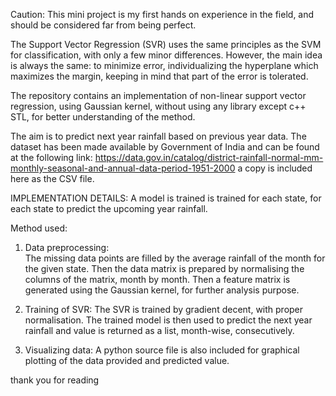  Caution: This mini project is my first hands on experience in the field, and should be considered far from being perfect.

The Support Vector Regression (SVR) uses the same principles as the SVM for classification, with only a few minor differences. However, the main idea is always the same: to minimize error, individualizing the hyperplane which maximizes the margin, keeping in mind that part of the error is tolerated.




The repository contains an implementation of non-linear support vector regression,
using Gaussian kernel, without using any library except c++ STL, for better understanding of the method.

The aim is to predict next year rainfall based on previous year data. 
The dataset has been made available by Government of India and can be found at the following link: https://data.gov.in/catalog/district-rainfall-normal-mm-monthly-seasonal-and-annual-data-period-1951-2000
a copy is included here as the CSV file.


IMPLEMENTATION DETAILS:
A model is trained is trained for each state, for each state to predict the upcoming year rainfall.

Method used:
1.    Data preprocessing:            
        The missing data points are filled by the average rainfall of the month for the given state.
        Then the data matrix is prepared by normalising the columns of the matrix, month by month.
        Then a feature matrix is generated using the Gaussian kernel, for further analysis purpose.

2.    Training of SVR:
        The SVR is trained by gradient decent, with proper normalisation.
        The trained model is then used to predict the next year rainfall and value is returned as a list, month-wise, consecutively.
3.    Visualizing data:
        A python source file is also included for graphical plotting of the data provided and predicted value.
    
thank you for reading
